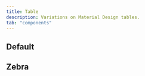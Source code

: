 ```yaml
---
title: Table
description: Variations on Material Design tables.
tab: "components"
---
```


## Default

<code-preview group="default"></code-preview>

## Zebra

<code-preview group="zebra"></code-preview>
